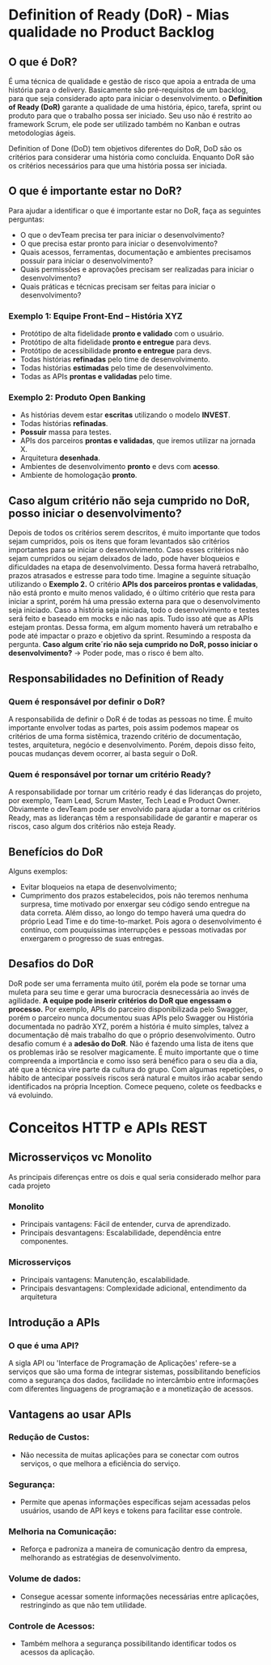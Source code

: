 # Definition of Ready (DoR) - Mias qualidade no Product Backlog
## O que é DoR?
É uma técnica de qualidade e gestão de risco que apoia a entrada de uma história para o delivery. Basicamente são pré-requisitos de um backlog, para que seja considerado apto para iniciar o desenvolvimento.
o **Definition of Ready (DoR)** garante a qualidade de uma história, épico, tarefa, sprint ou produto para que o trabalho possa ser iniciado. Seu uso não é restrito ao framework Scrum, ele pode ser utilizado também no Kanban e outras metodologias ágeis.

Definition of Done (DoD) tem objetivos diferentes do DoR, DoD são os critérios para considerar uma história como concluída. Enquanto DoR são os critérios necessários para que uma história possa ser iniciada.

## O que é importante estar no DoR?
Para ajudar a identificar o que é importante estar no DoR, faça as seguintes perguntas:
- O que o devTeam precisa ter para iniciar o desenvolvimento?
- O que precisa estar pronto para iniciar o desenvolvimento?
- Quais acessos, ferramentas, documentação e ambientes precisamos possuir para iniciar o desenvolvimento?
- Quais permissões e aprovações precisam ser realizadas para iniciar o desenvolvimento?
- Quais práticas e técnicas precisam ser feitas para iniciar o desenvolvimento?

### Exemplo 1: Equipe Front-End – História XYZ
- Protótipo de alta fidelidade **pronto e validado** com o usuário.
- Protótipo de alta fidelidade **pronto e entregue** para devs.
- Protótipo de acessibilidade **pronto e entregue** para devs.
- Todas histórias **refinadas** pelo time de desenvolvimento.
- Todas histórias **estimadas** pelo time de desenvolvimento.
- Todas as APIs **prontas e validadas** pelo time.
### Exemplo 2: Produto Open Banking
- As histórias devem estar **escritas** utilizando o modelo **INVEST**.
- Todas histórias **refinadas**.
- **Possuir** massa para testes.
- APIs dos parceiros **prontas e validadas**, que iremos utilizar na jornada X.
- Arquitetura **desenhada**.
- Ambientes de desenvolvimento **pronto** e devs com **acesso**.
- Ambiente de homologação **pronto**.

## Caso algum critério não seja cumprido no DoR, posso iniciar o desenvolvimento?
Depois de todos os critérios serem descritos, é muito importante que todos sejam cumpridos, pois os itens que foram levantados são critérios importantes para se iniciar o desenvolvimento. Caso esses critérios não sejam cumpridos ou sejam deixados de lado, pode haver bloqueios e dificuldades na etapa de desenvolvimento. Dessa forma haverá retrabalho, prazos atrasados e estresse para todo time.
Imagine a seguinte situação utilizando o **Exemplo 2.** 
O critério **APIs dos parceiros prontas e validadas**, não está pronto e muito menos validado, é o último critério que resta para iniciar a sprint, porém há uma pressão externa para que o desenvolvimento seja iniciado.
Caso a história seja iniciada, todo o desenvolvimento e testes será feito e baseado em mocks e não nas apis. Tudo isso até que as APIs estejam prontas. Dessa forma, em algum momento haverá um retrabalho e pode até impactar o prazo e objetivo da sprint.
Resumindo a resposta da pergunta. **Caso algum crite´rio não seja cumprido no DoR, posso iniciar o desenvolvimento?** -> Poder pode, mas o risco é bem alto.

## Responsabilidades no Definition of Ready
### Quem é responsável por definir o DoR?
A responsabilida de definir o DoR é de todas as pessoas no time. É muito importante envolver todas as partes, pois assim podemos mapear os critérios de uma forma sistêmica, trazendo critério de documentação, testes, arquitetura, negócio e desenvolvimento.
Porém, depois disso feito, poucas mudanças devem ocorrer, aí basta seguir o DoR.
### Quem é responsável por tornar um critério Ready?
A responsabilidade por tornar um critério ready é das lideranças do projeto, por exemplo, Team Lead, Scrum Master, Tech Lead e Product Owner.
Obviamente o devTeam pode ser envolvido para ajudar a tornar os critérios Ready, mas as lideranças têm a responsabilidade de garantir e maperar os riscos, caso algum dos critérios não esteja Ready.

## Benefícios do DoR
Alguns exemplos:
- Evitar bloqueios na etapa de desenvolvimento;
- Cumprimento dos prazos estabelecidos, pois não teremos nenhuma surpresa, time motivado por enxergar seu código sendo entregue na data correta.
Além disso, ao longo do tempo haverá uma quedra do próprio Lead Time e do time-to-market. Pois agora o desenvolvimento é contínuo, com pouquíssimas interrupções e pessoas motivadas por enxergarem o progresso de suas entregas.

## Desafios do DoR
DoR pode ser uma ferramenta muito útil, porém ela pode se tornar uma muleta para seu time e gerar uma burocracia desnecessária ao invés de agilidade.
**A equipe pode inserir critérios do DoR que engessam o processo.** Por exemplo, APIs do parceiro disponibilizada pelo Swagger, porém o parceiro nunca documentou suas APIs pelo Swagger ou História documentada no padrão XYZ, porém a história é muito simples, talvez a documentação dê mais trabalho do que o próprio desenvolvimento.
Outro desafio comum é a **adesão do DoR**. Não é fazendo uma lista de itens que os problemas irão se resolver magicamente. É muito importante que o time compreenda a importância e como isso será benéfico para o seu dia a dia, até que a técnica vire parte da cultura do grupo. 
Com algumas repetições, o hábito de antecipar possíveis riscos será natural e muitos irão acabar sendo identificados na própria Inception. Comece pequeno, colete os feedbacks e vá evoluindo.

# Conceitos HTTP e APIs REST
## Microsserviços vc Monolito
As principais diferenças entre os dois e qual seria considerado melhor para cada projeto
### Monolito
- Principais vantagens: Fácil de entender, curva de aprendizado.
- Principais desvantagens: Escalabilidade, dependência entre componentes.
### Microsserviços
- Principais vantagens: Manutenção, escalabilidade.
- Principais desvantagens: Complexidade adicional, entendimento da arquitetura
## Introdução a APIs
### O que é uma API?
A sigla API ou 'Interface de Programação de Aplicações' refere-se a serviços que são uma forma de integrar sistemas, possibilitando
benefícios como a segurança dos dados, facilidade no intercâmbio entre informações com diferentes linguagens de programação e a
monetização de acessos.
## Vantagens ao usar APIs
### Redução de Custos:
- Não necessita de muitas aplicações para se conectar com outros serviços, o que melhora a eficiência do serviço.
### Segurança:
- Permite que apenas informações específicas sejam acessadas pelos usuários, usando de API keys e tokens para facilitar esse controle.
### Melhoria na Comunicação:
- Reforça e padroniza a maneira de comunicação dentro da empresa, melhorando as estratégias de desenvolvimento.
### Volume de dados:
- Consegue acessar somente informações necessárias entre aplicações, restringindo as que não tem utilidade.
### Controle de Acessos:
- Também melhora a segurança possibilitando identificar todos os acessos da aplicação.
